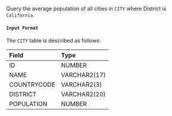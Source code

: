 Query the average population of all cities in `CITY` where District is `California`.

#### `Input Format`

The `CITY` table is described as follows:

|Field|Type|
|:--|:--|
|ID|NUMBER|
|NAME|VARCHAR2(17)|
|COUNTRYCODE|VARCHAR2(3)|
|DISTRICT|VARCHAR2(20)|
|POPULATION|NUMBER|
<br>